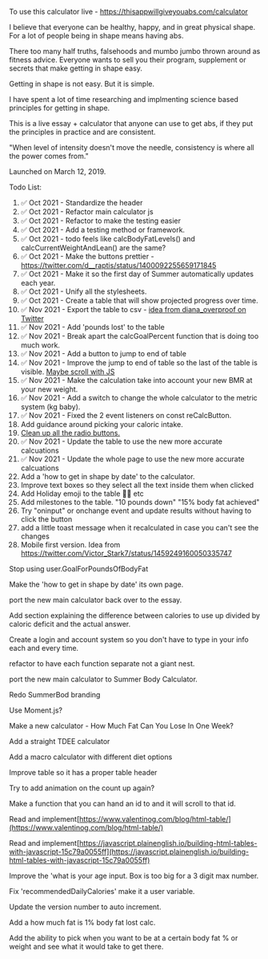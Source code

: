 To use this calculator live - https://thisappwillgiveyouabs.com/calculator

I believe that everyone can be healthy, happy, and in great physical shape. For a lot of people being in shape means having abs.

There too many half truths, falsehoods and mumbo jumbo thrown around as fitness advice. Everyone wants to sell you their program, supplement or secrets that make getting in shape easy. 

Getting in shape is not easy. But it is simple.

I have spent a lot of time researching and implmenting science based principles for getting in shape. 

This is a live essay + calculator that anyone can use to get abs, if they put the principles in practice and are consistent. 

"When level of intensity doesn't move the needle, consistency is where all the power comes from."

Launched on March 12, 2019.

Todo List:
1. ✅ Oct 2021 - Standardize the header 
2. ✅ Oct 2021 - Refactor main calculator js
4. ✅ Oct 2021 - Refactor to make the testing easier
3. ✅ Oct 2021 - Add a testing method or framework.
5. ✅ Oct 2021 - todo feels like calcBodyFatLevels() and calcCurrentWeightAndLean() are the same?
6. ✅ Oct 2021 - Make the buttons prettier - https://twitter.com/d__raptis/status/1400092255659171845 
7. ✅ Oct 2021 - Make it so the first day of Summer automatically updates each year. 
8. ✅ Oct 2021 - Unify all the stylesheets. 
9. ✅ Oct 2021 - Create a table that will show projected progress over time.
11. ✅ Nov 2021 - Export the table to csv - [idea from diana_overproof on Twitter](https://twitter.com/JoshDance/status/145555507697035264) 
12. ✅ Nov 2021 - Add 'pounds lost' to the table
13. ✅ Nov 2021 - Break apart the calcGoalPercent function that is doing too much work. 
15. ✅ Nov 2021 - Add a button to jump to end of table
16. ✅ Nov 2021 - Improve the jump to end of table so the last of the table is visible. [Maybe scroll with JS](https://stackoverflow.com/questions/24836798/anchor-hash-to-the-bottom-of-the-page/24836869)
14. ✅ Nov 2021 - Make the calculation take into account your new BMR at your new weight. 
15. ✅ Nov 2021 - Add a switch to change the whole calculator to the metric system (kg baby).
16. ✅ Nov 2021 - Fixed the 2 event listeners on const reCalcButton.
17. Add guidance around picking your caloric intake.
18. [Clean up all the radio buttons.](https://yogeshchauhan.com/how-to-convert-an-html-radio-buttons-into-a-toggle-switch-using-css/)
19. ✅ Nov 2021 - Update the table to use the new more accurate calcuations
20. ✅ Nov 2021 - Update the whole page to use the new more accurate calcuations
21. Add a 'how to get in shape by date' to the calculator. 
22. Improve text boxes so they select all the text inside them when clicked
23. Add Holiday emoji to the table 🎄🎊 etc
24. Add milestones to the table. "10 pounds down" "15% body fat achieved"
25. Try "oninput" or onchange event and update results without having to click the button
26. add a little toast message when it recalculated in case you can't see the changes
27. Mobile first version. Idea from https://twitter.com/Victor_Stark7/status/1459249160050335747


Stop using user.GoalForPoundsOfBodyFat

Make the 'how to get in shape by date' its own page.

port the new main calculator back over to the essay.

Add section explaining the difference between calories to use up divided by caloric deficit and the actual answer. 

Create a login and account system so you don't have to type in your info each and every time.

refactor to have each function separate not a giant nest.

port the new main calculator to Summer Body Calculator.

Redo SummerBod branding

Use Moment.js?

Make a new calculator - How Much Fat Can You Lose In One Week?

Add a straight TDEE calculator

Add a macro calculator with different diet options

Improve table so it has a proper table header

Try to add animation on the count up again?

Make a function that you can hand an id to and it will scroll to that id. 

Read and implement[https://www.valentinog.com/blog/html-table/](https://www.valentinog.com/blog/html-table/)

Read and implement[https://javascript.plainenglish.io/building-html-tables-with-javascript-15c79a0055ff](https://javascript.plainenglish.io/building-html-tables-with-javascript-15c79a0055ff)

Improve the 'what is your age input. Box is too big for a 3 digit max number.

Fix 'recommendedDailyCalories' make it a user variable.

Update the version number to auto increment. 

Add a how much fat is 1% body fat lost calc. 

Add the ability to pick when you want to be at a certain body fat % or weight and see what it would take to get there.